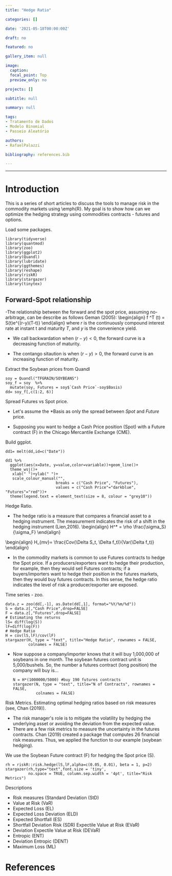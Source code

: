 ```yaml
---
title: "Hedge Ratio"

categories: []

date: '2021-05-18T00:00:00Z' 

draft: no

featured: no

gallery_item: null

image:
  caption: 
  focal_point: Top
  preview_only: no

projects: []

subtitle: null

summary: null

tags: 
- Tratamento de Dados
- Modelo Binomial
- Passeio Aleatório

authors:
- RafaelPalazzi

bibliography: references.bib  

---
```




---

# Introduction
This is a series of short articles to discuss the tools to manage risk in the commodity markets using \emph{R}. My goal is to show how can we optimize the hedging strategy using commodities contracts - futures and options. 

Load some packages.

    library(tidyverse)
    library(quantmod)
    library(zoo)
    library(ggplot2)
    library(Quandl)
    library(lubridate)
    library(ggthemes)
    library(reshape)
    library(riskR)
    library(stargazer)
    library(tinytex)


## Forward-Spot relationship 
-The relationship between the forward  and the spot price, assuming no-arbitrage, can be describe as follows Geman (2005):
\begin{align} f ^T (t) = S(t)e^{(r-y)(T-t)} \end{align} 
where $r$ is the continuously compound interest rate at instant t and maturity $T$, and $y$ is the convenience yield.

- We call backwardation when $(r-y) < 0$, the forward curve is a decreasing function of maturity.

- The contango sitaution is when $(r-y) > 0$, the forward curve is an increasing function of maturity.  

Extract the Soybean prices from Quandl

    soy = Quandl("TFGRAIN/SOYBEANS")
    soy_f = soy  %>%
      mutate(soy, Futures = soy$`Cash Price`-soy$Basis)
    dd= soy_f[,c(1:2, 6)]


 Spread Futures vs Spot price.

- Let's assume the *Basis as only the spread  between *Spot* and *Future* price.

- Supposing you want to hedge a Cash Price position (Spot) with a Future contract (F) in the Chicago Mercantile Exchange (CME). 


Build ggplot.
    
    dd1= melt(dd,id=c("Date"))

    dd1 %>%
      ggplot(aes(x=Date, y=value,color=variable))+geom_line()+
      theme_wsj()+
       xlab(" ")+ylab(" ")+
       scale_colour_manual("", 
                          breaks = c("Cash Price", "Futures"),
                          values = c("Cash Price"="darkblue", "Futures"="red"))+
      theme(legend.text = element_text(size = 8, colour = "grey10"))


 Hedge Ratio.
- The hedge ratio is a measure that compares a financial asset to a hedging instrument. The measurement indicates the risk of a shift in the hedging instrument (Lien,2016). 
\begin{align} H^* = \rho \frac{\sigma_S}{\sigma_F} \end{align} 

\begin{align} H_{mv}= \frac{Cov(\Delta S_t, \Delta f_t)}{Var(\Delta f_t)} \end{align} 

- In the commodity markets is common to use Futures contracts to hedge the Spot price. If a producers/exporters want to hedge their production, for example, then they would sell Futures contracts; if a buyers/importers want to hedge their position in the futures markets, then they would buy futures contracts. In this sense, the hedge ratio indicates the level of risk a producer/exporter are exposed. 

Time series - zoo.
    
    data.z = zoo(dd[,-1], as.Date(dd[,1], format="%Y/%m/%d"))
    S = data.z[,"Cash Price",drop=FALSE]
    F = data.z[,"Futures",drop=FALSE]
    # Estimating the returns
    lS= diff(log(S))
    lF=diff(log(F))
    # Hedge Ratio
    H = cov(lS,lF)/cov(lF)
    stargazer(H, type = "text", title="Hedge Ratio", rownames = FALSE,
              colnames = FALSE)


- Now suppose a company/importer knows that it will buy 1,000,000 of      soybeans in one month. The soybean futures contract unit is 5,000/bushels. So, the number a futures contract (long position) the company will buy is...

      N = H*(1000000/5000) #buy 190 futures contracts
      stargazer(N, type = "text", title="N of Contracts", rownames = FALSE,
                colnames = FALSE)


Risk Metrics.
Estimating optimal hedging ratios based on risk measures (see, Chan (2019)).

- The risk manager's role is to mitigate the volatility by hedging the underlying asset or avoiding the deviation from the expected value.   
- There are a few risk metrics to measure the uncertainty in the futures contracts. Chan (2019) created a package that computes 26 financial risk measures. Thus, we applied the function to our example (soybean hedging).


We use the Soybean Future contract (F) for hedging the Spot price (S).

    rh = riskR::risk.hedge(lS,lF,alpha=c(0.05, 0.01), beta = 1, p=2)
    stargazer(rh,type="text",font.size = 'tiny',
              no.space = TRUE, column.sep.width = '4pt', title="Risk Metrics")


Descriptions
- Risk measures (Standard Deviation (StD)
- Value at Risk (VaR)
- Expected Loss (EL)
- Expected Loss Deviation (ELD)
- Expected Shortfall (ES)
- Shortfall Deviation Risk (SDR) Expectile Value at Risk (EVaR)
- Deviation Expectile Value at Risk (DEVaR)
- Entropic (ENT)
- Deviation Entropic (DENT)
- Maximum Loss (ML)


# References 

